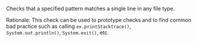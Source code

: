 Checks that a specified pattern matches a single line in any file type.

Rationale: This check can be used to prototype checks and to find common
bad practice such as calling `ex.printStacktrace()`,
`           System.out.println()`, `System.exit()`, etc.
